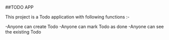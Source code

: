 ##TODO APP

This project is a Todo application with following functions :-

-Anyone can create Todo
-Anyone can mark Todo as done
-Anyone can see the existing Todo